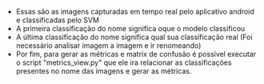 * Essas são as imagens capturadas em tempo real pelo aplicativo android e classificadas pelo SVM
* A primeira classificação do nome significa oque o modelo classificou
* A última classificação do nome significa qual sua classificação real (Foi necessário analisar imagem a imagem e ir renomeando)
* Por fim, para gerar as métricas e matrix de confusão é possível executar o script "metrics_view.py" que ele ira relacionar as classificações presentes no nome das imagens e gerar as métricas.